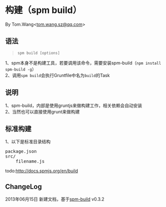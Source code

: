 # 构建（spm build） #
By Tom.Wang<tom.wang.sz@qq.com\>

## 语法 ##
> `spm build [options]`
 
1、spm本身不是构建工具，若要调用该命令，需要安装spm-build（`npm install spm-build -g`）  
2、调用`spm build`会执行Gruntfile中名为`build`的Task  

## 说明 ##
1、spm-build，内部是使用gruntjs来做构建工作，相关依赖会自动安装   
2、当然也可以直接使用grunt来做构建  

## 标准构建 ##
1、以下是标准目录结构
<pre>
package.json
src/
    filename.js
</pre>
todo:http://docs.spmjs.org/en/build
## ChangeLog ##
2013年06月15日 新建文档，基于[spm-build](https://npmjs.org/package/spm-build) v0.3.2